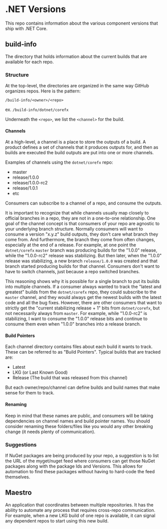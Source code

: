 # .NET Versions
This repo contains information about the various component versions that ship with .NET Core. 

## build-info
The directory that holds information about the current builds that are available for each repo.

### Structure

At the top-level, the directories are organized in the same way GitHub organizes repos. Here is the pattern:

`/build-info/<owner>/<repo>`

ex. `/build-info/dotnet/corefx`

Underneath the `<repo>`, we list the `<channel>` for the build.

#### Channels

At a high-level, a channel is a place to store the outputs of a build. A product defines a set of channels
that it produces outputs for, and then as builds are executed the build outputs are put into one or more
channels.

Examples of channels using the `dotnet/corefx` repo:

- master
- release/1.0.0
- release/1.0.0-rc2
- release/1.0.1
- etc

Consumers can subscribe to a channel of a repo, and consume the outputs.

It is important to recognize that while channels usually map closely to official branches in a repo, they
are not in a one-to-one relationship. One goal of the channel concept is that consumers of your repo are
agnostic to your underlying branch structure. Normally consumers will want to consume a version "x.y.z"
build outputs, they don't care what branch they come from. And furthermore, the branch they come from often changes,
especially at the end of a release. For example, at one point the `dotnet/corefx` `master` branch was producing
builds for the "1.0.0" release, while the "1.0.0-rc2" release was stabilizing. But then later, when the "1.0.0" release
was stabilizing, a new branch `release/1.0.0` was created and that branch started producing builds for that channel.
Consumers don't want to have to switch channels, just because a repo switched branches.

This reasoning shows why it is possible for a single branch to put its builds into multiple channels. If a consumer
always wanted to track the "latest and greatest" builds from the `dotnet/corefx` repo, they could subscribe to the
`master` channel, and they would always get the newest builds with the latest code and all the bug fixes. However,
there are other consumers that want to strictly get the "current stabilizing release + 1" bits from `dotnet/corefx`,
but not necessarily always from `master`. For example, while "1.0.0-rc2" is stabilizing, I want to consume the "1.0.0"
release bits and continue to consume them even when "1.0.0" branches into a release branch.

#### Build Pointers

Each channel directory contains files about each build it wants to track. These can be referred to as "Build Pointers".
Typical builds that are tracked are:

- Latest
- LKG (or Last Known Good)
- Release (The build that was released from this channel)

But each owner/repo/channel can define builds and build names that make sense for them to track.

#### Renaming

Keep in mind that these names are public, and consumers will be taking dependencies on channel names and build pointer names.
You should consider renaming these folders/files like you would any other breaking change (it needs plenty of communication). 

### Suggestions

If NuGet packages are being produced by your repo, a suggestion is to list the URL of the myget/nuget feed where
consumers can get those NuGet packages along with the package Ids and Versions. This allows for automation to find
these packages without having to hard-code the feed themselves. 

## Maestro

An application that coordinates between multiple repositories. It has the ability to automate any process
that requires cross-repo communication. For example, when a new LKG build of one repo is available, it can
signal any dependent repos to start using this new build.
 

